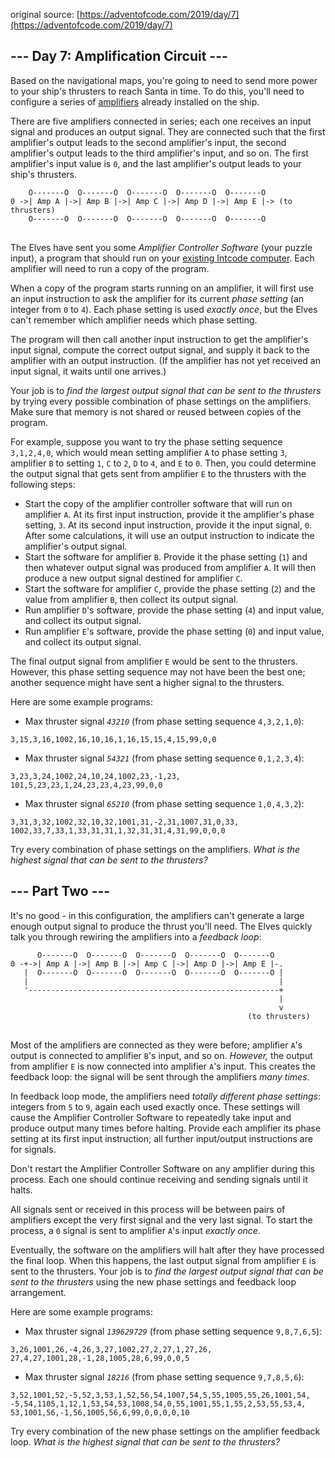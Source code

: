 original source: [https://adventofcode.com/2019/day/7](https://adventofcode.com/2019/day/7)
## --- Day 7: Amplification Circuit ---
Based on the navigational maps, you're going to need to send more power to your ship's thrusters to reach Santa in time. To do this, you'll need to configure a series of [amplifiers](https://en.wikipedia.org/wiki/Amplifier) already installed on the ship.

There are five amplifiers connected in series; each one receives an input signal and produces an output signal.  They are connected such that the first amplifier's output leads to the second amplifier's input, the second amplifier's output leads to the third amplifier's input, and so on.  The first amplifier's input value is <code>0</code>, and the last amplifier's output leads to your ship's thrusters.

<pre>
<code>    O-------O  O-------O  O-------O  O-------O  O-------O
0 ->| Amp A |->| Amp B |->| Amp C |->| Amp D |->| Amp E |-> (to thrusters)
    O-------O  O-------O  O-------O  O-------O  O-------O
</code>
</pre>

The Elves have sent you some <em>Amplifier Controller Software</em> (your puzzle input), a program that should run on your [existing Intcode computer](5). Each amplifier will need to run a copy of the program.

When a copy of the program starts running on an amplifier, it will first use an input instruction to ask the amplifier for its current <em>phase setting</em> (an integer from <code>0</code> to <code>4</code>). Each phase setting is used <em>exactly once</em>, but the Elves can't remember which amplifier needs which phase setting.

The program will then call another input instruction to get the amplifier's input signal, compute the correct output signal, and supply it back to the amplifier with an output instruction. (If the amplifier has not yet received an input signal, it waits until one arrives.)

Your job is to <em>find the largest output signal that can be sent to the thrusters</em> by trying every possible combination of phase settings on the amplifiers. Make sure that memory is not shared or reused between copies of the program.

For example, suppose you want to try the phase setting sequence <code>3,1,2,4,0</code>, which would mean setting amplifier <code>A</code> to phase setting <code>3</code>, amplifier <code>B</code> to setting <code>1</code>, <code>C</code> to <code>2</code>, <code>D</code> to <code>4</code>, and <code>E</code> to <code>0</code>. Then, you could determine the output signal that gets sent from amplifier <code>E</code> to the thrusters with the following steps:


 - Start the copy of the amplifier controller software that will run on amplifier <code>A</code>. At its first input instruction, provide it the amplifier's phase setting, <code>3</code>.  At its second input instruction, provide it the input signal, <code>0</code>.  After some calculations, it will use an output instruction to indicate the amplifier's output signal.
 - Start the software for amplifier <code>B</code>. Provide it the phase setting (<code>1</code>) and then whatever output signal was produced from amplifier <code>A</code>. It will then produce a new output signal destined for amplifier <code>C</code>.
 - Start the software for amplifier <code>C</code>, provide the phase setting (<code>2</code>) and the value from amplifier <code>B</code>, then collect its output signal.
 - Run amplifier <code>D</code>'s software, provide the phase setting (<code>4</code>) and input value, and collect its output signal.
 - Run amplifier <code>E</code>'s software, provide the phase setting (<code>0</code>) and input value, and collect its output signal.

The final output signal from amplifier <code>E</code> would be sent to the thrusters. However, this phase setting sequence may not have been the best one; another sequence might have sent a higher signal to the thrusters.

Here are some example programs:


 - Max thruster signal <em><code>43210</code></em> (from phase setting sequence <code>4,3,2,1,0</code>):
<pre>
<code>3,15,3,16,1002,16,10,16,1,16,15,15,4,15,99,0,0</code>
</pre>

 - Max thruster signal <em><code>54321</code></em> (from phase setting sequence <code>0,1,2,3,4</code>):
<pre>
<code>3,23,3,24,1002,24,10,24,1002,23,-1,23,
101,5,23,23,1,24,23,23,4,23,99,0,0</code>
</pre>

 - Max thruster signal <em><code>65210</code></em> (from phase setting sequence <code>1,0,4,3,2</code>):
<pre>
<code>3,31,3,32,1002,32,10,32,1001,31,-2,31,1007,31,0,33,
1002,33,7,33,1,33,31,31,1,32,31,31,4,31,99,0,0,0</code>
</pre>


Try every combination of phase settings on the amplifiers.  <em>What is the highest signal that can be sent to the thrusters?</em>


## --- Part Two ---
It's no good - in this configuration, the amplifiers can't generate a large enough output signal to produce the thrust you'll need.  The Elves quickly talk you through rewiring the amplifiers into a <em>feedback loop</em>:

<pre>
<code>      O-------O  O-------O  O-------O  O-------O  O-------O
0 -+->| Amp A |->| Amp B |->| Amp C |->| Amp D |->| Amp E |-.
   |  O-------O  O-------O  O-------O  O-------O  O-------O |
   |                                                        |
   '--------------------------------------------------------+
                                                            |
                                                            v
                                                     (to thrusters)
</code>
</pre>

Most of the amplifiers are connected as they were before; amplifier <code>A</code>'s output is connected to amplifier <code>B</code>'s input, and so on. <em>However,</em> the output from amplifier <code>E</code> is now connected into amplifier <code>A</code>'s input. This creates the feedback loop: the signal will be sent through the amplifiers <em>many times</em>.

In feedback loop mode, the amplifiers need <em>totally different phase settings</em>: integers from <code>5</code> to <code>9</code>, again each used exactly once. These settings will cause the Amplifier Controller Software to repeatedly take input and produce output many times before halting. Provide each amplifier its phase setting at its first input instruction; all further input/output instructions are for signals.

Don't restart the Amplifier Controller Software on any amplifier during this process. Each one should continue receiving and sending signals until it halts.

All signals sent or received in this process will be between pairs of amplifiers except the very first signal and the very last signal. To start the process, a <code>0</code> signal is sent to amplifier <code>A</code>'s input <em>exactly once</em>.

Eventually, the software on the amplifiers will halt after they have processed the final loop. When this happens, the last output signal from amplifier <code>E</code> is sent to the thrusters. Your job is to <em>find the largest output signal that can be sent to the thrusters</em> using the new phase settings and feedback loop arrangement.

Here are some example programs:


 - Max thruster signal <em><code>139629729</code></em> (from phase setting sequence <code>9,8,7,6,5</code>):
<pre>
<code>3,26,1001,26,-4,26,3,27,1002,27,2,27,1,27,26,
27,4,27,1001,28,-1,28,1005,28,6,99,0,0,5</code>
</pre>

 - Max thruster signal <em><code>18216</code></em> (from phase setting sequence <code>9,7,8,5,6</code>):
<pre>
<code>3,52,1001,52,-5,52,3,53,1,52,56,54,1007,54,5,55,1005,55,26,1001,54,
-5,54,1105,1,12,1,53,54,53,1008,54,0,55,1001,55,1,55,2,53,55,53,4,
53,1001,56,-1,56,1005,56,6,99,0,0,0,0,10</code>
</pre>


Try every combination of the new phase settings on the amplifier feedback loop.  <em>What is the highest signal that can be sent to the thrusters?</em>


